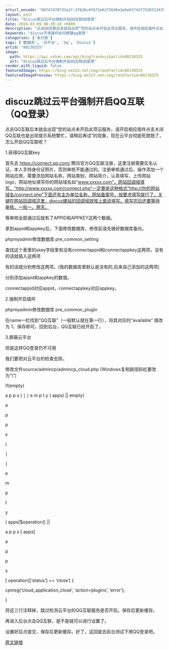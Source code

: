 ```yaml
---
arturl_encode: "68747470733a2f:2f626c6f672e6373646e2e6e65742f75303134353532353536:2f61727469636c652f64657461696c732f3830313330333235"
layout: post
title: "discuz跳过云平台强制开启QQ互联QQ登录"
date: 2024-03-09 08:39:18 +0800
description: "点击QQ互联后本就会出现“您的站点未开启此项云服务，请开启相应插件点击关闭QQ互联也是出现提示系统繁"
keywords: "discuz不用插件如何搭建qq登录"
categories: ['未分类']
tags: ['数据库', '云平台', 'Qq', 'Discuz']
artid: "80130325"
image:
  path: https://api.vvhan.com/api/bing?rand=sj&artid=80130325
  alt: "discuz跳过云平台强制开启QQ互联QQ登录"
render_with_liquid: false
featuredImage: https://bing.ee123.net/img/rand?artid=80130325
featuredImagePreview: https://bing.ee123.net/img/rand?artid=80130325
---
```


# discuz跳过云平台强制开启QQ互联（QQ登录）

点击QQ互联后本就会出现“您的站点未开启此项云服务，请开启相应插件点击关闭QQ互联也是出现提示系统繁忙，请稍后再试”的现象，现在云平台彻底死翘翘了，怎么开启QQ互联呢？
  
1.获得QQ互联key
  
首先去 https://connect.qq.com/ 腾讯官方QQ互联注册，这里注册需要实名认证，本人手持身份证照片，否则审核不能通过的。注册审核通过后，操作添加一个网站应用，需要添加网站名称，网站类别，网站简介，认真填写，上传网站logo，网站地址填写你的网站域名如“www.xxxxx.com”，网站回调域填写，“http://www.xxxxx.com/connect.php”一定要是这种格式“http://你的网站域名/connect.php”下面还有主办单位名称，网站备案号，按要求填写就行了，关键在网站回调域这里，discuz建站的回调域就按上面说填写。填写完后还要等待审核，一般一、两天。
  
等审核全部通过后就有了APPID和APPKEY这两个数据。

拿到appid和appkey后，下面修改数据库，修改前请先做好数据库备份。
  
phpmyadmin修改数据库 pre\_common\_setting
  
查找这个表里的skey字段里有没有connectappid和connectappkey这两项，没有的话就插入这两项
  
有的话就分别修改这两项。(我的数据库里默认是没有的,后来自己添加的这两项)
  
分别添加appid和appkey的数值。
  
connectappid对应appid，connectappkey对应appkey。
  
2.强制开启插件
  
phpmyadmin修改数据库 pre\_common\_plugin
  
在name一栏找到“QQ互联”（一般默认就在第一行），将其对应的“available” 值改为 1，保存即可，回到后台，QQ互联已经开启了。

3.屏蔽云平台
  
但是这样QQ登录仍不可用
  
我们要把对云平台的检查去除。
  
修改文件source/admincp/admincp\_cloud.php (Windows复制路径斜杠要改为“\”)
  
if(empty(

a
p
p
s
)
∣
∣
e
m
p
t
y
(
apps) || empty(





a

p

p

s

)

∣

∣

e

m

p

t

y

(
apps[$operation]) ||

a
p
p
s
[
apps[





a

p

p

s

[
operation][‘status’] == ‘close’) {
  
cpmsg(‘cloud\_application\_close’, ‘action=plugins’, ‘error’);
  
}
  
将这三行注释掉，跳过检测云平台的QQ互联服务是否开启。保存后更新缓存。
  
再进入后台点击QQ互联，是不是就可以进行设置了。
  
设置好后点提交，保存后更新缓存。好了，这回就去前台测试下用QQ登录吧。
  
[原文链接](https://www.imlhx.com/posts/31.html)
